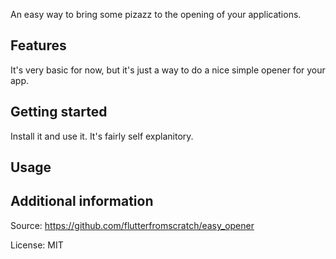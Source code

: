 <!-- 
This README describes the package. If you publish this package to pub.dev,
this README's contents appear on the landing page for your package.

For information about how to write a good package README, see the guide for
[writing package pages](https://dart.dev/guides/libraries/writing-package-pages). 

For general information about developing packages, see the Dart guide for
[creating packages](https://dart.dev/guides/libraries/create-library-packages)
and the Flutter guide for
[developing packages and plugins](https://flutter.dev/developing-packages). 
-->

An easy way to bring some pizazz to the opening of your applications.

## Features

It's very basic for now, but it's just a way to do a nice simple opener for your app.

## Getting started

Install it and use it. It's fairly self explanitory.

## Usage



## Additional information

Source: https://github.com/flutterfromscratch/easy_opener

License: MIT


